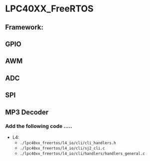# LPC40XX_FreeRTOS

## Framework:

## GPIO

## AWM

## ADC

## SPI

## MP3 Decoder
### Add the following code ..... 
* L4:
    * `./lpc40xx_freertos/l4_io/cli/cli_handlers.h`
    * `./lpc40xx_freertos/l4_io/cli/sj2_cli.c`
    * `./lpc40xx_freertos/l4_io/cli/handlers/handlers_general.c`
